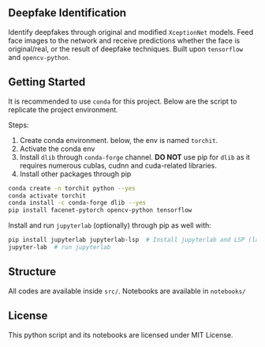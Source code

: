 ## Deepfake Identification

Identify deepfakes through original and modified `XceptionNet` models. Feed face images to the network and receive predictions whether the face is original/real, or the result of deepfake techniques. Built upon `tensorflow` and `opencv-python`.

## Getting Started

It is recommended to use `conda` for this project. Below are the script to replicate the project environment.

Steps:
1. Create conda environment. below, the env is named `torchit`.
2. Activate the conda env
3. Install `dlib` through `conda-forge` channel. **DO NOT** use pip for `dlib` as it requires numerous cublas, cudnn and cuda-related libraries.
4. Install other packages through pip

```bash
conda create -n torchit python --yes
conda activate torchit
conda install -c conda-forge dlib --yes
pip install facenet-pytorch opencv-python tensorflow
```
Install and run `jupyterlab` (optionally) through pip as well with:

```bash
pip install jupyterlab jupyterlab-lsp  # Install jupyterlab and LSP (language server protocol) to enable documentation, and error checkings
jupyter-lab  # run jupyterlab
```

## Structure

All codes are available inside `src/`. Notebooks are available in `notebooks/`

## License

This python script and its notebooks are licensed under MIT License.
